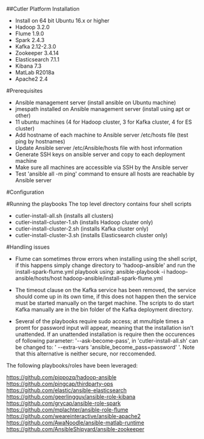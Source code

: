 ##Cutler Platform Installation
- Install on 64 bit Ubuntu 16.x or higher
- Hadoop 3.2.0
- Flume 1.9.0
- Spark 2.4.3
- Kafka 2.12-2.3.0
- Zookeeper 3.4.14
- Elasticsearch 7.1.1
- Kibana 7.3
- MatLab R2018a
- Apache2 2.4

#Prerequisites

- Ansible management server (install ansible on Ubuntu machine)
- jmespath installed on Ansible management server (install using apt or other)
- 11 ubuntu machines (4 for Hadoop cluster, 3 for Kafka cluster, 4 for ES cluster)
- Add hostname of each machine to Ansible server /etc/hosts file (test ping by hostnames)
- Update Ansible server /etc/Ansible/hosts file with host information
- Generate SSH keys on ansible server and copy to each deployment machine
- Make sure all machines are accessible via SSH by the Ansible server
- Test 'ansible all -m ping' command to ensure all hosts are reachable by Ansible server

#Configuration


#Running the playbooks
The top level directory contains four shell scripts
- cutler-install-all.sh (installs all clusters)
- cutler-install-cluster-1.sh (installs Hadoop cluster only)
- cutler-install-cluster-2.sh (installs Kafka cluster only)
- cutler-install-cluster-3.sh (installs Elasticsearch cluster only)

#Handling issues
- Flume can sometimes throw errors when installing using the shell script, if this happens
  simply change directory to 'hadoop-ansible' and run the install-spark-flume.yml playbook using: 
  ansible-playbook -i hadoop-ansible/hosts/host hadoop-ansible/install-spark-flume.yml
  
- The timeout clause on the Kafka service has been removed, the service should come up in its own
  time, if this does not happen then the service must be started manually on the target machine. The
  scripts to do start Kafka manually are in the bin folder of the Kafka deployment directory.
  
- Several of the playbooks require sudo access; at mmultiple times a promt for password
  input will appear, meaning that the installation isn't unattended. If an unattended installation is
  require then the occurences of following parameter: '--ask-become-pass', in 'cutler-install-all.sh'
  can be changed to: ' --extra-vars 'ansible_become_pass=password' '. Note that this alternative is
  neither secure, nor reccomended.
  
  
The following playbooks/roles have been leveraged:

https://github.com/pippozq/hadoop-ansible
https://github.com/pingcap/thirdparty-ops
https://github.com/elastic/ansible-elasticsearch
https://github.com/geerlingguy/ansible-role-kibana
https://github.com/grycap/ansible-role-spark
https://github.com/mplachter/ansible-role-flume
https://github.com/weareinteractive/ansible-apache2
https://github.com/AwaNoodle/ansible-matlab-runtime
https://github.com/AnsibleShipyard/ansible-zookeeper
